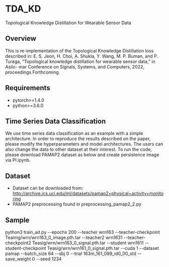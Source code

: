 # TDA_KD
Topological Knowledge Distillation for Wearable Sensor Data

## Overview
This is re-implementation of the Topological Knowledge Distillation loss described in:
E. S. Jeon, H. Choi, A. Shukla, Y. Wang, M. P. Buman, and P. Turaga,
“Topological knowledge distillation for wearable sensor data,” in Asilo-
mar Conference on Signals, Systems, and Computers, 2022, proceedings
Forthcoming.

## Requirements
* pytorch>=1.4.0
* python>=3.6.0

## Time Series Data Classification
We use time series data classification as an example with a simple architecture. In order to reproduce the results described on the paper, please modify the hyperparameters and model architectures. The users can also change the data to other dataset at their interest.
To run the code, please download PAMAP2 dataset as below and create persistence image via PI.ipynb.

## Dataset
* Dataset can be downloaded from:
 http://archive.ics.uci.edu/ml/datasets/pamap2+physical+activity+monitoring
* PAMAP2 preprocessing found in preprocessing_pamap2_2.py


## Sample
python3 train_ad.py --epochs 200 --teacher wrn163 --teacher-checkpoint Teaimg/wrn/wrn163_0_image.pth.tar --teacher2 wrn1631 --teacher-checkpoint2 Teasig/wrn/wrn163_0_signal.pth.tar --student wrn1611 --student-checkpoint Teasig/wrn/wrn161_0_signal.pth.tar --cuda 1 --dataset pamap --batch_size 64 --sbj 0 --trial 163m_161_099_id0_00_std --save_weight 0 --seed 1234

